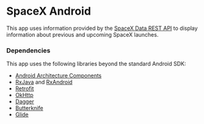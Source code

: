 # SpaceX Android

This app uses information provided by the [SpaceX Data REST API](https://github.com/r-spacex/SpaceX-API) to display information about previous and upcoming SpaceX launches.

### Dependencies
This app uses the following libraries beyond the standard Android SDK:

* [Android Architecture Components](https://developer.android.com/topic/libraries/architecture/index.html)
* [RxJava](https://github.com/ReactiveX/RxJava) and [RxAndroid](https://github.com/ReactiveX/RxAndroid)
* [Retrofit](https://square.github.io/retrofit/)
* [OkHttp](https://github.com/square/okhttp)
* [Dagger](https://google.github.io/dagger/)
* [Butterknife](https://jakewharton.github.io/butterknife/)
* [Glide](https://bumptech.github.io/glide/)